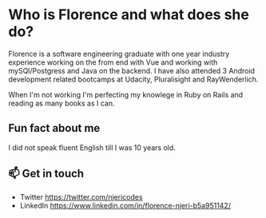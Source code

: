 # Who is Florence and what does she do?

<!--
**Florence-Njeri/Florence-Njeri** is a ✨ _special_ ✨ repository because its `README.md` (this file) appears on your GitHub profile.-->
Florence is a software engineering graduate with one year industry experience working on the from end with Vue and working with mySQl/Postgress and Java on the backend. I have also attended 3 Android development related bootcamps at Udacity, Pluralisight and RayWenderlich.

When I'm not working I'm perfecting my knowlege in Ruby on Rails and reading as many books as I can.

## Fun fact about me
I did not speak fluent English till I was 10 years old.

## 📫 Get in touch

- Twitter https://twitter.com/njericodes
- LinkedIn https://www.linkedin.com/in/florence-njeri-b5a951142/ 
